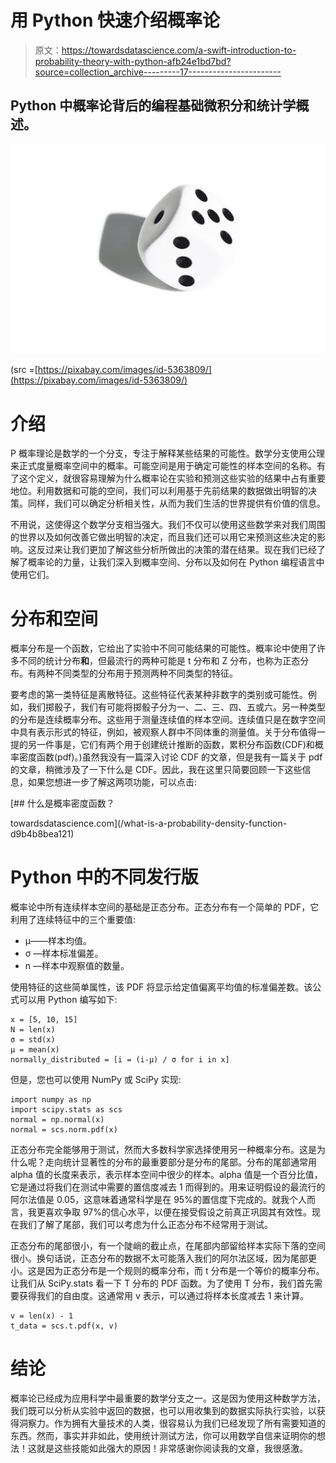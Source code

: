 # 用 Python 快速介绍概率论

> 原文：<https://towardsdatascience.com/a-swift-introduction-to-probability-theory-with-python-afb24e1bd7bd?source=collection_archive---------17----------------------->

## Python 中概率论背后的编程基础微积分和统计学概述。

![](img/78a38583880eab20982b854232d66dbb.png)

(src =[https://pixabay.com/images/id-5363809/](https://pixabay.com/images/id-5363809/)

# 介绍

P 概率理论是数学的一个分支，专注于解释某些结果的可能性。数学分支使用公理来正式度量概率空间中的概率。可能空间是用于确定可能性的样本空间的名称。有了这个定义，就很容易理解为什么概率论在实验和预测这些实验的结果中占有重要地位。利用数据和可能的空间，我们可以利用基于先前结果的数据做出明智的决策。同样，我们可以确定分析相关性，从而为我们生活的世界提供有价值的信息。

不用说，这使得这个数学分支相当强大。我们不仅可以使用这些数学来对我们周围的世界以及如何改善它做出明智的决定，而且我们还可以用它来预测这些决定的影响。这反过来让我们更加了解这些分析所做出的决策的潜在结果。现在我们已经了解了概率论的力量，让我们深入到概率空间、分布以及如何在 Python 编程语言中使用它们。

# 分布和空间

概率分布是一个函数，它给出了实验中不同可能结果的可能性。概率论中使用了许多不同的统计分布**和**，但最流行的两种可能是 t 分布和 Z 分布，也称为正态分布。有两种不同类型的分布用于预测两种不同类型的特征。

要考虑的第一类特征是离散特征。这些特征代表某种非数字的类别或可能性。例如，我们掷骰子，我们有可能将掷骰子分为一、二、三、四、五或六。另一种类型的分布是连续概率分布。这些用于测量连续值的样本空间。连续值只是在数字空间中具有表示形式的特征，例如，被观察人群中不同体重的测量值。关于分布值得一提的另一件事是，它们有两个用于创建统计推断的函数，累积分布函数(CDF)和概率密度函数(pdf)。)虽然我没有一篇深入讨论 CDF 的文章，但是我有一篇关于 pdf 的文章，稍微涉及了一下什么是 CDF。因此，我在这里只简要回顾一下这些信息，如果您想进一步了解这两项功能，可以点击:

[](/what-is-a-probability-density-function-d9b4b8bea121) [## 什么是概率密度函数？

towardsdatascience.com](/what-is-a-probability-density-function-d9b4b8bea121) 

# Python 中的不同发行版

概率论中所有连续样本空间的基础是正态分布。正态分布有一个简单的 PDF，它利用了连续特征中的三个重要值:

*   μ——样本均值。
*   σ —样本标准偏差。
*   n —样本中观察值的数量。

使用特征的这些简单属性，该 PDF 将显示给定值偏离平均值的标准偏差数。该公式可以用 Python 编写如下:

```
x = [5, 10, 15]
N = len(x)               
σ = std(x)
μ = mean(x)
normally_distributed = [i = (i-μ) / σ for i in x]
```

但是，您也可以使用 NumPy 或 SciPy 实现:

```
import numpy as np
import scipy.stats as scs
normal = np.normal(x)
normal = scs.norm.pdf(x)
```

正态分布完全能够用于测试，然而大多数科学家选择使用另一种概率分布。这是为什么呢？走向统计显著性的分布的最重要部分是分布的尾部。分布的尾部通常用 alpha 值的长度来表示，表示样本空间中很少的样本。alpha 值是一个百分比值，它是通过将我们在测试中需要的置信度减去 1 而得到的。用来证明假设的最流行的阿尔法值是 0.05，这意味着通常科学是在 95%的置信度下完成的。就我个人而言，我更喜欢争取 97%的信心水平，以便在接受假设之前真正巩固其有效性。现在我们了解了尾部，我们可以考虑为什么正态分布不经常用于测试。

正态分布的尾部很小，有一个陡峭的截止点，在尾部内部留给样本实际下落的空间很小。换句话说，正态分布的数据不太可能落入我们的阿尔法区域，因为尾部更小。这是因为正态分布是一个规则的概率分布，而 t 分布是一个等价的概率分布。让我们从 SciPy.stats 看一下 T 分布的 PDF 函数。为了使用 T 分布，我们首先需要获得我们的自由度。这通常用 v 表示，可以通过将样本长度减去 1 来计算。

```
v = len(x) - 1
t_data = scs.t.pdf(x, v)
```

# 结论

概率论已经成为应用科学中最重要的数学分支之一。这是因为使用这种数学方法，我们既可以分析从实验中返回的数据，也可以用收集到的数据实际执行实验，以获得洞察力。作为拥有大量技术的人类，很容易认为我们已经发现了所有需要知道的东西。然而，事实并非如此，使用统计测试方法，你可以用数学自信来证明你的想法！这就是这些技能如此强大的原因！非常感谢你阅读我的文章，我很感激。